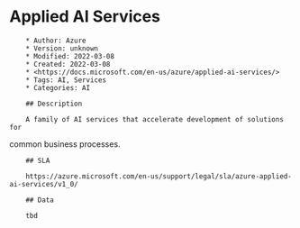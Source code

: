 # Applied AI Services

        * Author: Azure
        * Version: unknown
        * Modified: 2022-03-08
        * Created: 2022-03-08
        * <https://docs.microsoft.com/en-us/azure/applied-ai-services/>
        * Tags: AI, Services
        * Categories: AI

        ## Description

        A family of AI services that accelerate development of solutions for
common business processes.


        ## SLA

        https://azure.microsoft.com/en-us/support/legal/sla/azure-applied-ai-services/v1_0/

        ## Data

        tbd
